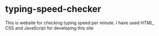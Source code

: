 # typing-speed-checker
This is website for checking typing speed per minute. I have used HTML, CSS and JavaScript for developing this site
